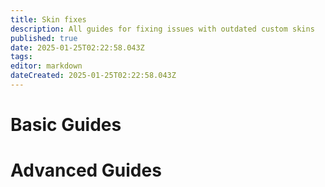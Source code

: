 ```yaml
---
title: Skin fixes
description: All guides for fixing issues with outdated custom skins
published: true
date: 2025-01-25T02:22:58.043Z
tags: 
editor: markdown
dateCreated: 2025-01-25T02:22:58.043Z
---
```



# Basic Guides


# Advanced Guides